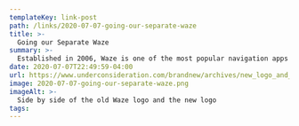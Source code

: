 ```yaml
---
templateKey: link-post
path: /links/2020-07-07-going-our-separate-waze
title: >-
  Going our Separate Waze
summary: >-
  Established in 2006, Waze is one of the most popular navigation apps in the world, with 130 million users in over 180 countries and is, in part, fueled by its community of users who report, in real time, traffic and road conditions (along with the very helpful police-up-ahead reports so that you can slow your speeding, which you shouldn’t be doing).
date: 2020-07-07T22:49:59-04:00
url: https://www.underconsideration.com/brandnew/archives/new_logo_and_identity_for_waze_by_pentagram.php
image: 2020-07-07-going-our-separate-waze.png
imageAlt: >-
  Side by side of the old Waze logo and the new logo
tags:
---
```

